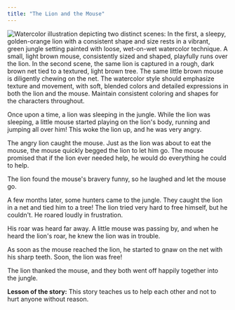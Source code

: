 ```yaml
---
title: "The Lion and the Mouse"
---
```


![Watercolor illustration depicting two distinct scenes:  In the first, a sleepy, golden-orange lion with a consistent shape and size rests in a vibrant, green jungle setting painted with loose, wet-on-wet watercolor technique.  A small, light brown mouse, consistently sized and shaped, playfully runs over the lion. In the second scene, the same lion is captured in a rough, dark brown net tied to a textured, light brown tree. The same little brown mouse is diligently chewing on the net. The watercolor style should emphasize texture and movement, with soft, blended colors and detailed expressions in both the lion and the mouse. Maintain consistent coloring and shapes for the characters throughout.](/images/image_the-lion-and-the-mouse1.png)

Once upon a time, a lion was sleeping in the jungle.  While the lion was sleeping, a little mouse started playing on the lion's body, running and jumping all over him! This woke the lion up, and he was very angry.

The angry lion caught the mouse.  Just as the lion was about to eat the mouse, the mouse quickly begged the lion to let him go. The mouse promised that if the lion ever needed help, he would do everything he could to help.

The lion found the mouse's bravery funny, so he laughed and let the mouse go.

A few months later, some hunters came to the jungle. They caught the lion in a net and tied him to a tree! The lion tried very hard to free himself, but he couldn't.  He roared loudly in frustration.

His roar was heard far away. A little mouse was passing by, and when he heard the lion's roar, he knew the lion was in trouble.

As soon as the mouse reached the lion, he started to gnaw on the net with his sharp teeth.  Soon, the lion was free!

The lion thanked the mouse, and they both went off happily together into the jungle.

**Lesson of the story:** This story teaches us to help each other and not to hurt anyone without reason.

